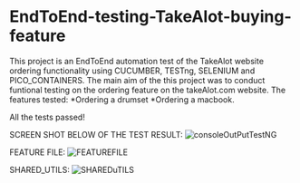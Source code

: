 # EndToEnd-testing-TakeAlot-buying-feature
This project is an EndToEnd automation test of the TakeAlot website ordering functionality using CUCUMBER, TESTng, SELENIUM and PICO_CONTAINERS. 
The main aim of the this project was to conduct funtional testing on the ordering feature on the takeAlot.com website.
The features tested: *Ordering a drumset 
*Ordering a macbook. 

All the tests passed!

SCREEN SHOT BELOW OF THE TEST RESULT:
![consoleOutPutTestNG](https://github.com/Tshibanda1/EndToEnd-testing-TakeAlot-buying-feature/assets/118852771/29118c99-9a67-4d33-98ea-0a96818317b8)

FEATURE FILE:
![FEATUREFILE](https://github.com/Tshibanda1/EndToEnd-testing-TakeAlot-buying-feature/assets/118852771/4f92d797-a7e3-4e92-aa3b-dd6f8d07da08)

SHARED_UTILS:
![SHAREDuTILS](https://github.com/Tshibanda1/EndToEnd-testing-TakeAlot-buying-feature/assets/118852771/0a7a7496-0256-457a-9be1-b3b35f48dc15)


